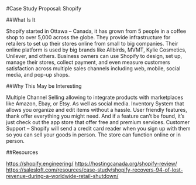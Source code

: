#Case Study Proposal: Shopify

##What Is It


Shopify started in Ottawa – Canada, it has grown from 5 people in a coffee shop to over 5,000 across the globe. They provide infrastructure for retailers to set up their stores online from small to big companies. Their online platform is used by big brands like Allbirds, MVMT, Kylie Cosmetics, Unilever, and others. Business owners can use Shopify to design, set up, manage their stores, collect payment, and even measure customers satisfaction across multiple sales channels including web, mobile, social media, and pop-up shops. 


##Why This May be Interesting


Multiple Channel Selling allowing to integrate products with marketplaces like Amazon, Ebay, or Etsy. As well as social media.
Inventory System that allows you organize and edit items without a hassle.
User friendly features, thank offer everything you might need. And if a feature can’t be found, it’s just check out the app store that offer free and premium services.
Customer Support – Shopify will send a credit card reader when you sign up with them so you can sell your goods in person. The store can function online or in person.


##Resources


https://shopify.engineering/
https://hostingcanada.org/shopify-review/
https://salesloft.com/resources/case-study/shopify-recovers-94-of-lost-revenue-during-a-worldwide-retail-shutdown/


